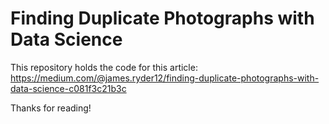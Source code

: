 # Finding Duplicate Photographs with Data Science

This repository holds the code for this article: https://medium.com/@james.ryder12/finding-duplicate-photographs-with-data-science-c081f3c21b3c

Thanks for reading!
